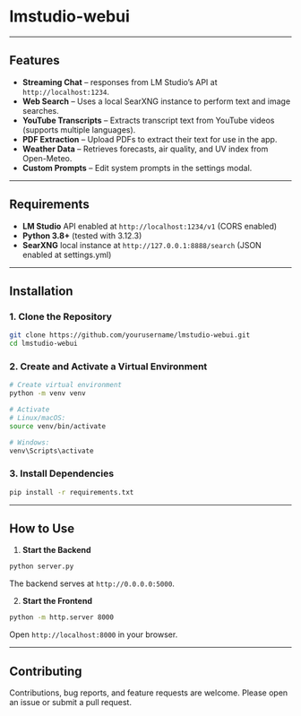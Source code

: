 # lmstudio-webui

---

## Features

* **Streaming Chat** – responses from LM Studio’s API at `http://localhost:1234`.
* **Web Search** – Uses a local SearXNG instance to perform text and image searches.
* **YouTube Transcripts** – Extracts transcript text from YouTube videos (supports multiple languages).
* **PDF Extraction** – Upload PDFs to extract their text for use in the app.
* **Weather Data** – Retrieves forecasts, air quality, and UV index from Open-Meteo.
* **Custom Prompts** – Edit system prompts in the settings modal.

---

## Requirements

* **LM Studio** API enabled at `http://localhost:1234/v1` (CORS enabled)
* **Python 3.8+** (tested with 3.12.3)
* **SearXNG** local instance at `http://127.0.0.1:8888/search` (JSON enabled at settings.yml)

---

## Installation

### 1. Clone the Repository

```bash
git clone https://github.com/yourusername/lmstudio-webui.git
cd lmstudio-webui
```

### 2. Create and Activate a Virtual Environment

```bash
# Create virtual environment
python -m venv venv

# Activate
# Linux/macOS:
source venv/bin/activate

# Windows:
venv\Scripts\activate
```

### 3. Install Dependencies

```bash
pip install -r requirements.txt
```

---

## How to Use

1. **Start the Backend**

```bash
python server.py
```

The backend serves at `http://0.0.0.0:5000`.

2. **Start the Frontend**

```bash
python -m http.server 8000
```

Open `http://localhost:8000` in your browser.

---

## Contributing

Contributions, bug reports, and feature requests are welcome.
Please open an issue or submit a pull request.

